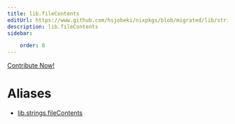 ```yaml
---
title: lib.fileContents
editUrl: https://www.github.com/hsjobeki/nixpkgs/blob/migrated/lib/strings.nix#L1477C18
description: lib.fileContents
sidebar:

    order: 8
---
```


<a href="https://www.github.com/hsjobeki/nixpkgs/blob/migrated/lib/strings.nix#L1477C18">Contribute Now!</a>


# Aliases

- [lib.strings.fileContents](/nix-doc-comments/reference/lib/strings/lib-strings-filecontents)


